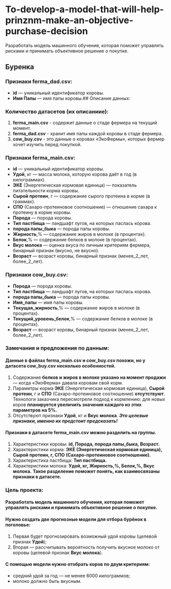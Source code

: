 # To-develop-a-model-that-will-help-prinznm-make-an-objective-purchase-decision
Разработать модель машинного обучения, которая поможет  управлять рисками и принимать объективное решение о покупке.
## Буренка 

### Признаки ferma_dad.csv:
* **id** — уникальный идентификатор коровы.
* **Имя Папы** — имя папы коровы.## Описание данных: 

### Количество датасетов (их описаниие): 
1. **ferma_main.csv** - содержит данные о стаде фермера на текущий момент.
2. **ferma_dad.csv** - хранит имя папы каждой коровы в стаде фермера.
3. **cow_buy.csv** - это данные о коровах «ЭкоФермы», которых фермер хочет изучить перед покупкой.

### Признаки ferma_main.csv:

* **id** — уникальный идентификатор коровы.
* **Удой**, кг — масса молока, которую корова даёт в год (в килограммах).
* **ЭКЕ** (Энергетическая кормовая единица) — показатель питательности корма коровы.
* **Сырой протеин**, г — содержание сырого протеина в корме (в граммах).
* **СПО** (Сахаро-протеиновое соотношение) — отношение сахара к протеину в корме коровы.
* **Порода** — порода коровы.
* **Тип пастбища** — ландшафт лугов, на которых паслась корова.
* **порода папы_быка** — порода папы коровы.
* **Жирность**,% — содержание жиров в молоке (в процентах).
* **Белок**,% — содержание белков в молоке (в процентах).
* **Вкус молока** — оценка вкуса по личным критериям фермера, бинарный признак (вкусно, не вкусно).
* **Возраст** — возраст коровы, бинарный признак (менее_2_лет, более_2_лет).

### Признаки cow_buy.csv:
* **Порода** — порода коровы.
* **Тип пастбища** — ландшафт лугов, на которых паслась корова.
* **порода папы_быка** — порода папы коровы.
* **Имя_папы** — имя папы коровы.
* **Текущая_жирность**,% — содержание жиров в молоке (в процентах).
* **Текущий_уровень_белок**,% — содержание белков в молоке (в процентах).
* **Возраст** — возраст коровы, бинарный признак (менее_2_лет, более_2_лет).


### Замечания и предложения по данным:

#### Данные в файлах **ferma_main.csv** и **cow_buy.csv** похожи, но у датасета **cow_buy.csv несколько особенностей**.
1. Содержание **белков и жиров в молоке указано на момент продажи** — когда «ЭкоФерма» давала коровам свой корм.
2. Параметры корма **ЭКЕ** (Энергетическая кормовая единица), **Сырой протеин**, г и **СПО** (Сахаро-протеиновое соотношение) **отсутствуют**. Технологи заказчика пересмотрели подход к кормлению: для новых коров **планируется увеличить значения каждого из этих параметров на 5%.**
3. Отсутствуют признаки **Удой**, кг и **Вкус молока**. ***Это целевые признаки, именно их предстоит предсказать!***

#### Признаки в датасете ferma_main.csv можно разделить на группы.
1. Характеристики коровы: **id, Порода, порода папы_быка, Возраст.**
2. Характеристики корма: **ЭКЕ (Энергетическая кормовая единица), Сырой протеин, г, СПО (Сахаро-протеиновое соотношение).**
3. Характеристика пастбища: **Тип пастбища.**
4. Характеристики молока: **Удой, кг, Жирность,%, Белок,%, Вкус молока.**
**Такое разделение поможет понять, как взаимосвязаны признаки в датасете.**

### Цель проекта:
#### Разработать модель машинного обучения, которая поможет  управлять рисками и принимать объективное решение о покупке.
#### Нужно создать две прогнозные модели для отбора бурёнок в поголовье:
1. Первая будет прогнозировать возможный удой коровы (целевой признак **Удой**);
2. Вторая — рассчитывать вероятность получить вкусное молоко от коровы (целевой признак **Вкус молока**).
#### С помощью модели нужно отобрать коров по двум критериям:
* средний удой за год — не менее 6000 килограммов;
* молоко должно быть вкусным.
